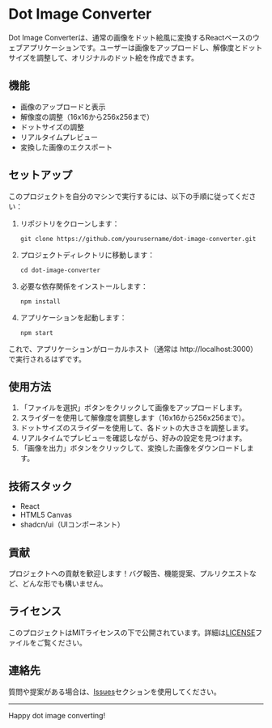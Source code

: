 # Dot Image Converter

Dot Image Converterは、通常の画像をドット絵風に変換するReactベースのウェブアプリケーションです。ユーザーは画像をアップロードし、解像度とドットサイズを調整して、オリジナルのドット絵を作成できます。

## 機能

- 画像のアップロードと表示
- 解像度の調整（16x16から256x256まで）
- ドットサイズの調整
- リアルタイムプレビュー
- 変換した画像のエクスポート

## セットアップ

このプロジェクトを自分のマシンで実行するには、以下の手順に従ってください：

1. リポジトリをクローンします：
   ```
   git clone https://github.com/yourusername/dot-image-converter.git
   ```

2. プロジェクトディレクトリに移動します：
   ```
   cd dot-image-converter
   ```

3. 必要な依存関係をインストールします：
   ```
   npm install
   ```

4. アプリケーションを起動します：
   ```
   npm start
   ```

これで、アプリケーションがローカルホスト（通常は http://localhost:3000）で実行されるはずです。

## 使用方法

1. 「ファイルを選択」ボタンをクリックして画像をアップロードします。
2. スライダーを使用して解像度を調整します（16x16から256x256まで）。
3. ドットサイズのスライダーを使用して、各ドットの大きさを調整します。
4. リアルタイムでプレビューを確認しながら、好みの設定を見つけます。
5. 「画像を出力」ボタンをクリックして、変換した画像をダウンロードします。

## 技術スタック

- React
- HTML5 Canvas
- shadcn/ui（UIコンポーネント）

## 貢献

プロジェクトへの貢献を歓迎します！バグ報告、機能提案、プルリクエストなど、どんな形でも構いません。

## ライセンス

このプロジェクトはMITライセンスの下で公開されています。詳細は[LICENSE](LICENSE)ファイルをご覧ください。

## 連絡先

質問や提案がある場合は、[Issues](https://github.com/yourusername/dot-image-converter/issues)セクションを使用してください。

---

Happy dot image converting!